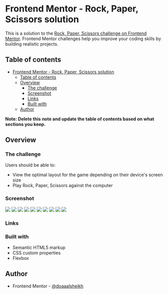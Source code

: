 # Frontend Mentor - Rock, Paper, Scissors solution

This is a solution to the [Rock, Paper, Scissors challenge on Frontend Mentor](https://www.frontendmentor.io/challenges/rock-paper-scissors-game-pTgwgvgH). Frontend Mentor challenges help you improve your coding skills by building realistic projects. 

## Table of contents

- [Frontend Mentor - Rock, Paper, Scissors solution](#frontend-mentor---rock-paper-scissors-solution)
  - [Table of contents](#table-of-contents)
  - [Overview](#overview)
    - [The challenge](#the-challenge)
    - [Screenshot](#screenshot)
    - [Links](#links)
    - [Built with](#built-with)
  - [Author](#author)

**Note: Delete this note and update the table of contents based on what sections you keep.**

## Overview

### The challenge

Users should be able to:

- View the optimal layout for the game depending on their device's screen size
- Play Rock, Paper, Scissors against the computer

### Screenshot

![](./images/screenshots/1-start.png)
![](./images/screenshots/3-rules.png)
![](./images/screenshots/5-win.png)
![](./images/screenshots/7-lose.png)
![](./images/screenshots/9-tie.png)
![](./images/screenshots/2-start-mobile.png)
![](./images/screenshots/4-rules-mobile.png)
![](./images/screenshots/6-win-mobile.png)
![](./images/screenshots/8-lose-mobile.png)
![](./images/screenshots/10-tie-mobile.png)


### Links
<!-- 
- Solution URL: [Add solution URL here](https://your-solution-url.com)
- Live Site URL: [Add live site URL here](https://your-live-site-url.com) -->

### Built with

- Semantic HTML5 markup
- CSS custom properties
- Flexbox

## Author

- Frontend Mentor - [@doaaalsheikh](https://www.frontendmentor.io/profile/doaaalsheikh)
